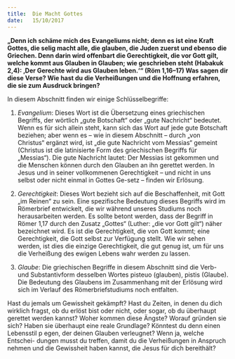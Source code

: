 ```yaml
---
title:  Die Macht Gottes
date:   15/10/2017
---
```


**„Denn ich schäme mich des Evangeliums nicht; denn es ist eine Kraft Gottes, die selig macht alle, die glauben, die Juden zuerst und ebenso die Griechen. Denn darin wird offenbart die Gerechtigkeit, die vor Gott gilt, welche kommt aus Glauben in Glauben; wie geschrieben steht (Habakuk 2,4): ‚Der Gerechte wird aus Glauben leben.‘“ (Röm 1,16–17) Was sagen dir diese Verse? Wie hast du die Verheißungen und die Hoffnung erfahren, die sie zum Ausdruck bringen?** 

In diesem Abschnitt finden wir einige Schlüsselbegriffe: 

1. _Evangelium_: Dieses Wort ist die Übersetzung eines griechischen Begriffs, der wörtlich „gute Botschaft“ oder „gute Nachricht“ bedeutet. Wenn es für sich allein steht, kann sich das Wort auf jede gute Botschaft beziehen; aber wenn es – wie in diesem Abschnitt – durch „von Christus“ ergänzt wird, ist „die gute Nachricht vom Messias“ gemeint (Christus ist die latinisierte Form des griechischen Begriffs für „Messias“). Die gute Nachricht lautet: Der Messias ist gekommen und die Menschen können durch den Glauben an ihn gerettet werden. In Jesus und in seiner vollkommenen Gerechtigkeit – und nicht in uns selbst oder nicht einmal in Gottes Ge-setz – finden wir Erlösung. 

2. _Gerechtigkeit_: Dieses Wort bezieht sich auf die Beschaffenheit, mit Gott „im Reinen“ zu sein. Eine spezifische Bedeutung dieses Begriffs wird im Römerbrief entwickelt, die wir während unseres Studiums noch herausarbeiten werden. Es sollte betont werden, dass der Begriff in Römer 1,17 durch den Zusatz „Gottes“ (Luther: „die vor Gott gilt“) näher bezeichnet wird. Es ist die Gerechtigkeit, die von Gott kommt; eine Gerechtigkeit, die Gott selbst zur Verfügung stellt. Wie wir sehen werden, ist dies die einzige Gerechtigkeit, die gut genug ist, um für uns die Verheißung des ewigen Lebens wahr werden zu lassen. 

3. _Glaube_: Die griechischen Begriffe in diesem Abschnitt sind die Verb- und Substantivform desselben Wortes pisteuo (glauben), pistis (Glaube). Die Bedeutung des Glaubens im Zusammenhang mit der Erlösung wird sich im Verlauf des Römerbriefstudiums noch entfalten.

Hast du jemals um Gewissheit gekämpft? Hast du Zeiten, in denen du dich wirklich fragst, ob du erlöst bist oder nicht, oder sogar, ob du überhaupt gerettet werden kannst? Woher kommen diese Ängste? Worauf gründen sie sich? Haben sie überhaupt eine reale Grundlage? Könntest du denn einen Lebensstil p egen, der deinen Glauben verleugnet? Wenn ja, welche Entschei- dungen musst du treffen, damit du die Verheißungen in Anspruch nehmen und die Gewissheit haben kannst, die Jesus für dich bereithält?  